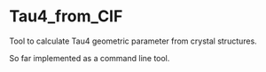 # Tau4_from_CIF
Tool to calculate Tau4 geometric parameter from crystal structures.

So far implemented as a command line tool.
